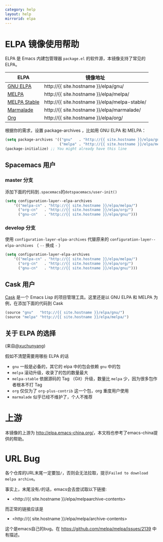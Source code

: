 ```yaml
---
category: help
layout: help
mirrorid: elpa
---
```


ELPA 镜像使用帮助
==================

ELPA 是 Emacs 内建包管理器 `package.el` 的软件源，本镜像支持了常见的 ELPA。

| ELPA              | 镜像地址                                    |
|-------------------|---------------------------------------------|
| [GNU ELPA](http://elpa.gnu.org/)          | http://{{ site.hostname }}/elpa/gnu/          |
| [MELPA](https://melpa.org/)             | http://{{ site.hostname }}/elpa/melpa/        |
| [MELPA Stable](http://stable.melpa.org/#/)      | http://{{ site.hostname }}/elpa/melpa-stable/ |
| [Marmalade](https://marmalade-repo.org/)         | http://{{ site.hostname }}/elpa/marmalade/    |
| [Org](http://orgmode.org/elpa.html)               | http://{{ site.hostname }}/elpa/org/          |


根据你的需求，设置 package-archives ，比如用 GNU ELPA 和 MELPA：

```lisp
(setq package-archives '(("gnu"   . "http://{{ site.hostname }}/elpa/gnu/")
                         ("melpa" . "http://{{ site.hostname }}/elpa/melpa/")))
(package-initialize) ;; You might already have this line
```


Spacemacs 用户
--------------

### master 分支

添加下面的代码到`.spacemacs`的`dotspacemacs/user-init()`

```lisp
(setq configuration-layer--elpa-archives
    '(("melpa-cn" . "http://{{ site.hostname }}/elpa/melpa/")
      ("org-cn"   . "http://{{ site.hostname }}/elpa/org/")
      ("gnu-cn"   . "http://{{ site.hostname }}/elpa/gnu/")))
```
### develop 分支

使用 `configuration-layer-elpa-archives` 代替原来的 `configuration-layer--elpa-archives` （ `--` 换成 `-` ）

```lisp
(setq configuration-layer-elpa-archives
    '(("melpa-cn" . "http://{{ site.hostname }}/elpa/melpa/")
      ("org-cn"   . "http://{{ site.hostname }}/elpa/org/")
      ("gnu-cn"   . "http://{{ site.hostname }}/elpa/gnu/")))
```

Cask 用户
---------

[Cask](https://github.com/cask/cask) 是一个 Emacs Lisp 的项目管理工具。这里还是以 GNU ELPA 和 MELPA 为例，在添加下面的代码到 Cask

```lisp
(source "gnu"   "http://{{ site.hostname }}/elpa/gnu/")
(source "melpa" "http://{{ site.hostname }}/elpa/melpa/")
```

关于 ELPA 的选择
----------------

(来自[@xuchunyang](https://github.com/xuchunyang))

假如不清楚需要用哪些 ELPA 的话

- `gnu` 一般是必备的，其它的 elpa 中的包会依赖 `gnu` 中的包
- `melpa` 滚动升级，收录了的包的数量最大
- `melpa-stable` 依据源码的 Tag （Git）升级，数量比 `melpa` 少，因为很多包作者根本不打 Tag
- `org` 仅仅为了 `org-plus-contrib` 这一个包，org 重度用户使用
- `marmalade` 似乎已经不维护了，个人不推荐

上游
====

本镜像的上游为 <http://elpa.emacs-china.org/>，本文档也参考了emacs-china提供的帮助。

URL Bug
=======

各个仓库的URL末尾一定要加`/`，否则会无法拉取，提示`Failed to download melpa archive`。

事实上，末尾没有`/`的话，emacs会去尝试取以下链接:

 - <http://{{ site.hostname }}/elpa/melpaarchive-contents>

而正常的链接应该是

 - <http://{{ site.hostname }}/elpa/melpa/archive-contents>

这个是emacs自己的bug。在 <https://github.com/melpa/melpa/issues/2139> 中有描述。
